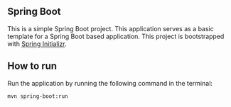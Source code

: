 ## Spring Boot
This is a simple Spring Boot project. This application serves as a basic template for a Spring Boot based application.
This project is bootstrapped with [Spring Initializr](https://start.spring.io/).

## How to run

 Run the application by running the following command in the terminal:
   ```sh
   mvn spring-boot:run
   ```   
